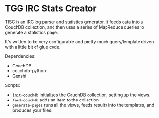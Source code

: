 TGG IRC Stats Creator
=====================

TISC is an IRC log parser and statistics generator. It feeds data into a CouchDB collection, and then uses a series of MapReduce queries to generate a statistics page.

It's written to be very configurable and pretty much query/template driven with a little bit of glue code.

Dependencies:

* CouchDB
* couchdb-python
* Genshi

Scripts:

* `init-couchdb` initializes the CouchDB collection, setting up the views.
* `feed-couchdb` adds an item to the collection
* `generate-pages` runs all the views, feeds results into the templates, and produces your files.
